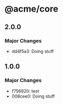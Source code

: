 # @acme/core

## 2.0.0

### Major Changes

- dd4f5a3: Doing stuff

## 1.0.0

### Major Changes

- f756920: test
- 008cee0: Doing stuff
